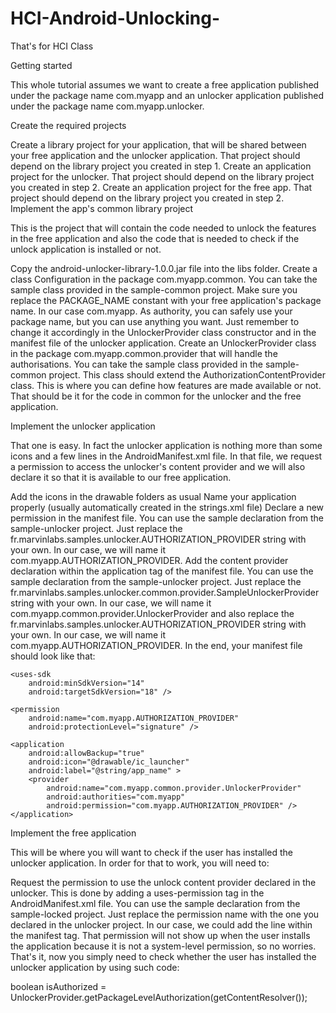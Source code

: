 # HCI-Android-Unlocking-
That's for HCI Class

Getting started

This whole tutorial assumes we want to create a free application published under the package name com.myapp and an unlocker application published under the package name com.myapp.unlocker.

Create the required projects

Create a library project for your application, that will be shared between your free application and the unlocker application. That project should depend on the library project you created in step 1.
Create an application project for the unlocker. That project should depend on the library project you created in step 2.
Create an application project for the free app. That project should depend on the library project you created in step 2.
Implement the app's common library project

This is the project that will contain the code needed to unlock the features in the free application and also the code that is needed to check if the unlock application is installed or not.

Copy the android-unlocker-library-1.0.0.jar file into the libs folder.
Create a class Configuration in the package com.myapp.common. You can take the sample class provided in the sample-common project. Make sure you replace the PACKAGE_NAME constant with your free application's package name. In our case com.myapp. As authority, you can safely use your package name, but you can use anything you want. Just remember to change it accordingly in the UnlockerProvider class constructor and in the manifest file of the unlocker application.
Create an UnlockerProvider class in the package com.myapp.common.provider that will handle the authorisations. You can take the sample class provided in the sample-common project. This class should extend the AuthorizationContentProvider class. This is where you can define how features are made available or not.
That should be it for the code in common for the unlocker and the free application.

Implement the unlocker application

That one is easy. In fact the unlocker application is nothing more than some icons and a few lines in the AndroidManifest.xml file. In that file, we request a permission to access the unlocker's content provider and we will also declare it so that it is available to our free application.

Add the icons in the drawable folders as usual
Name your application properly (usually automatically created in the strings.xml file)
Declare a new permission in the manifest file. You can use the sample declaration from the sample-unlocker project. Just replace the fr.marvinlabs.samples.unlocker.AUTHORIZATION_PROVIDER string with your own. In our case, we will name it com.myapp.AUTHORIZATION_PROVIDER.
Add the content provider declaration within the application tag of the manifest file. You can use the sample declaration from the sample-unlocker project. Just replace the fr.marvinlabs.samples.unlocker.common.provider.SampleUnlockerProvider string with your own. In our case, we will name it com.myapp.common.provider.UnlockerProvider and also replace the fr.marvinlabs.samples.unlocker.AUTHORIZATION_PROVIDER string with your own. In our case, we will name it com.myapp.AUTHORIZATION_PROVIDER.
In the end, your manifest file should look like that:

<manifest xmlns:android="http://schemas.android.com/apk/res/android"
    package="com.myapp.unlocker"
    android:versionCode="1"
    android:versionName="1.0" >

    <uses-sdk
        android:minSdkVersion="14"
        android:targetSdkVersion="18" />

    <permission
        android:name="com.myapp.AUTHORIZATION_PROVIDER"
        android:protectionLevel="signature" />

    <application
        android:allowBackup="true"
        android:icon="@drawable/ic_launcher"
        android:label="@string/app_name" >
        <provider
            android:name="com.myapp.common.provider.UnlockerProvider"
            android:authorities="com.myapp"
            android:permission="com.myapp.AUTHORIZATION_PROVIDER" />
    </application>
</manifest>
Implement the free application

This will be where you will want to check if the user has installed the unlocker application. In order for that to work, you will need to:

Request the permission to use the unlock content provider declared in the unlocker. This is done by adding a uses-permission tag in the AndroidManifest.xml file. You can use the sample declaration from the sample-locked project. Just replace the permission name with the one you declared in the unlocker project. In our case, we could add the line <uses-permission android:name="com.myapp.AUTHORIZATION_PROVIDER" /> within the manifest tag. That permission will not show up when the user installs the application because it is not a system-level permission, so no worries.
That's it, now you simply need to check whether the user has installed the unlocker application by using such code:

boolean isAuthorized = UnlockerProvider.getPackageLevelAuthorization(getContentResolver());
